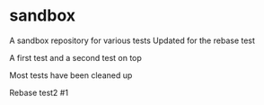 # sandbox

A sandbox repository for various tests
Updated for the rebase test

A first test
and a second test on top

Most tests have been cleaned up

Rebase test2 #1
